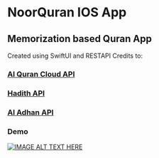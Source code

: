 # NoorQuran IOS App
## Memorization based Quran App
Created using SwiftUI and RESTAPI
Credits to:
### [Al Quran Cloud API](https://link-url-here.org](https://alquran.cloud/api))
### [Hadith API](https://www.hadithapi.com/)
### [Al Adhan API](https://link-url-here.org](https://aladhan.com/))

### Demo

[![IMAGE ALT TEXT HERE](https://img.youtube.com/vi/0ycXkex3_6I/0.jpg)](https://www.youtube.com/watch?v=0ycXkex3_6I)
